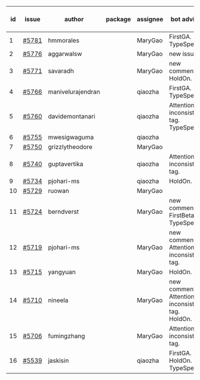| id | issue | author | package | assignee | bot advice | created date of issue | target release date | date from target |
| ------ | ------ | ------ | ------ | ------ | ------ | ------ | ------ | :-----: |
| 1 | [#5781](https://github.com/Azure/sdk-release-request/issues/5781) | hmmorales |  | MaryGao | FirstGA. TypeSpec. | 12-11 | 12-27 |  |
| 2 | [#5776](https://github.com/Azure/sdk-release-request/issues/5776) | aggarwalsw |  | MaryGao | new issue. | 12-11 | 01-24 |  |
| 3 | [#5771](https://github.com/Azure/sdk-release-request/issues/5771) | savaradh |  | MaryGao | new comment. HoldOn. | 12-09 | 12-27 |  |
| 4 | [#5766](https://github.com/Azure/sdk-release-request/issues/5766) | manivelurajendran |  | qiaozha | FirstGA. TypeSpec. | 12-05 | 12-26 |  |
| 5 | [#5760](https://github.com/Azure/sdk-release-request/issues/5760) | davidemontanari |  | qiaozha | Attention to inconsistent tag. TypeSpec. | 12-02 | 12-27 |  |
| 6 | [#5755](https://github.com/Azure/sdk-release-request/issues/5755) | mwesigwaguma |  | qiaozha |  | 12-02 | 12-27 |  |
| 7 | [#5750](https://github.com/Azure/sdk-release-request/issues/5750) | grizzlytheodore |  | MaryGao |  | 11-25 | 12-27 |  |
| 8 | [#5740](https://github.com/Azure/sdk-release-request/issues/5740) | guptavertika |  | qiaozha | Attention to inconsistent tag. | 11-20 | 12-26 |  |
| 9 | [#5734](https://github.com/Azure/sdk-release-request/issues/5734) | pjohari-ms |  | qiaozha | HoldOn. | 11-18 | 12-27 |  |
| 10 | [#5729](https://github.com/Azure/sdk-release-request/issues/5729) | ruowan |  | MaryGao |  | 11-15 | 12-26 |  |
| 11 | [#5724](https://github.com/Azure/sdk-release-request/issues/5724) | berndverst |  | MaryGao | new comment. FirstBeta. TypeSpec. | 11-15 | 02-21 |  |
| 12 | [#5719](https://github.com/Azure/sdk-release-request/issues/5719) | pjohari-ms |  | MaryGao | new comment. Attention to inconsistent tag. | 11-13 | 12-27 |  |
| 13 | [#5715](https://github.com/Azure/sdk-release-request/issues/5715) | yangyuan |  | MaryGao | HoldOn. | 11-11 | 12-27 |  |
| 14 | [#5710](https://github.com/Azure/sdk-release-request/issues/5710) | nineela |  | MaryGao | new comment. Attention to inconsistent tag. HoldOn. | 11-11 | 12-27 |  |
| 15 | [#5706](https://github.com/Azure/sdk-release-request/issues/5706) | fumingzhang |  | MaryGao | Attention to inconsistent tag. | 11-11 | 12-26 |  |
| 16 | [#5539](https://github.com/Azure/sdk-release-request/issues/5539) | jaskisin |  | qiaozha | FirstGA. HoldOn. TypeSpec. | 09-27 | 01-24 |  |
